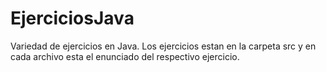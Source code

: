 # EjerciciosJava

Variedad de ejercicios en Java. Los ejercicios estan en la carpeta src y en cada archivo esta el enunciado del respectivo ejercicio.
